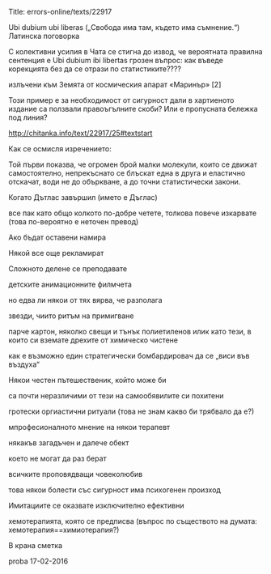 Title: errors-online/texts/22917

Ubi dubium ubi liberas
(„Свобода има там, където има съмнение.“)
Латинска поговорка

С колективни усилия в Чата се стигна до извод, че вероятната правилна сентенция е
Ubi dubium ibi libertas
грозен въпрос: как въведе корекцията без да се отрази по статистиките????


излъчени към Земята от космическия апарат «Маринър» [2]


Този пример е за необходимост от сигурност дали в хартиеното издание са ползвали правоъгълните скоби? Или е пропусната бележка под линия?

http://chitanka.info/text/22917/25#textstart

Как се осмисля изречението:

Той първи показва, че огромен брой малки молекули, които се движат самостоятелно, непрекъснато се блъскат една в друга и еластично отскачат, води не до объркване, а до точни статистически закони.

Когато Дътлас завършил (името е Дъглас)

все пак като общо колкото по-добре четете, толкова повече изкарвате (това по-вероятно е неточен превод)

Ако бъдат оставени намира

Някой все още рекламират

Сложното делене се преподавате

детските анимационните филмчета

но едва ли някои от тях вярва, че разполага

звезди, чиито ритъм на примигване

парче картон, няколко свещи и тънък полиетиленов илик като тези, в които си вземате дрехите от химическо чистене

как е възможно един стратегически бомбардировач да се „виси във въздуха“

Някои честен пътешественик, който може би

са почти неразличими от тези на самообявилите си похитени

гротески оргиастични ритуали (това не знам какво би трябвало да е?)

мпрофесионалното мнение на някои терапевт

някакъв загадъчен и далече обект

което не могат да раз берат

всичките проповядващи човеколюбив

това някои болести със сигурност има психогенен произход

Имитациите се оказвате изключително ефективни

хемотерапията, която се предписва (въпрос по съществото на думата: хемотерапия==химиотерапия?)

В крана сметка

proba 17-02-2016

